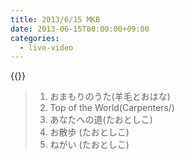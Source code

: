```yaml
---
title: 2013/6/15 MKB
date: 2013-06-15T00:00:00+09:00
categories:
  - live-video
---
```


{{<youtube QML6YQThSbM>}}

> 1. おまもりのうた(羊毛とおはな)  
> 2. Top of the World(Carpenters/)
> 3. あなたへの道(たおとしこ)  
> 4. お散歩 (たおとしこ)  
> 5. ねがい (たおとしこ)  



